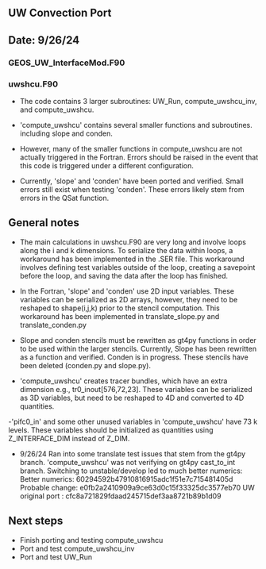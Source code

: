 ## UW Convection Port
## Date: 9/26/24

### GEOS_UW_InterfaceMod.F90
### uwshcu.F90
- The code contains 3 larger subroutines: UW_Run, compute_uwshcu_inv, and compute_uwshcu.

- 'compute_uwshcu' contains several smaller functions and subroutines. including slope and conden. 

- However, many of the smaller functions in compute_uwshcu are not actually triggered in the Fortran. Errors should be raised in the event that this code is triggered under a different configuration. 

- Currently, 'slope' and 'conden' have been ported and verified. Small errors still exist when testing 'conden'. These errors likely stem from errors in the QSat function.

## General notes
- The main calculations in uwshcu.F90 are very long and involve loops along the i and k dimensions. To serialize the data within loops, a workaround has been implemented in the .SER file. This workaround involves defining test variables outside of the loop, creating a savepoint before the loop, and saving the data after the loop has finished.

- In the Fortran, 'slope' and 'conden' use 2D input variables. These variables can be serialized as 2D arrays, however, they need to be reshaped to shape(i,j,k) prior to the stencil computation. This workaround has been implemented in translate_slope.py and translate_conden.py

- Slope and conden stencils must be rewritten as gt4py functions in order to be used within the larger stencils. Currently, Slope has been rewritten as a function and verified. Conden is in progress. These stencils have been deleted (conden.py and slope.py).

- 'compute_uwshcu' creates tracer bundles, which have an extra dimension e.g., tr0_inout[576,72,23]. These variables can be serialized as 3D variables, but need to be reshaped to 4D and converted to 4D quantities.

-'pifc0_in' and some other unused variables in 'compute_uwshcu' have 73 k levels. These variables should be initialized as quantities using Z_INTERFACE_DIM instead of Z_DIM.

- 9/26/24 Ran into some translate test issues that stem from the gt4py branch. 'compute_uwshcu' was not verifying on gt4py cast_to_int branch. Switching to unstable/develop led to much better numerics: 
Better numerics: 60294592b47910816915adc1f51e7c715481405d
Probable change: e0fb2a2410909a9ce63d0c15f33325dc3577eb70
UW original port : cfc8a721829fdaad245715def3aa8721b89b1d09


## Next steps
- Finish porting and testing compute_uwshcu
- Port and test compute_uwshcu_inv
- Port and test UW_Run

